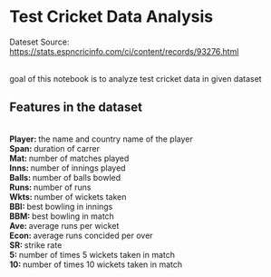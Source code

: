 # Test Cricket Data Analysis

Dateset Source: https://stats.espncricinfo.com/ci/content/records/93276.html

<br>goal of this notebook is to analyze test cricket data in given dataset

## Features in the dataset 

<br><strong>Player: </strong> the name and country name of the player
<br><strong>Span: </strong> duration of carrer
<br><strong>Mat: </strong> number of matches played
<br><strong>Inns: </strong> number of innings played
<br><strong>Balls: </strong> number of balls bowled 
<br><strong>Runs: </strong> number of runs
<br><strong>Wkts: </strong> number of wickets taken
<br><strong>BBI: </strong> best bowling in innings
<br><strong>BBM: </strong> best bowling in match
<br><strong>Ave: </strong> average runs per wicket
<br><strong>Econ: </strong> average runs concided per over
<br><strong>SR: </strong> strike rate
<br><strong>5: </strong> number of times 5 wickets taken in match
<br><strong>10: </strong> number of times 10 wickets taken in match